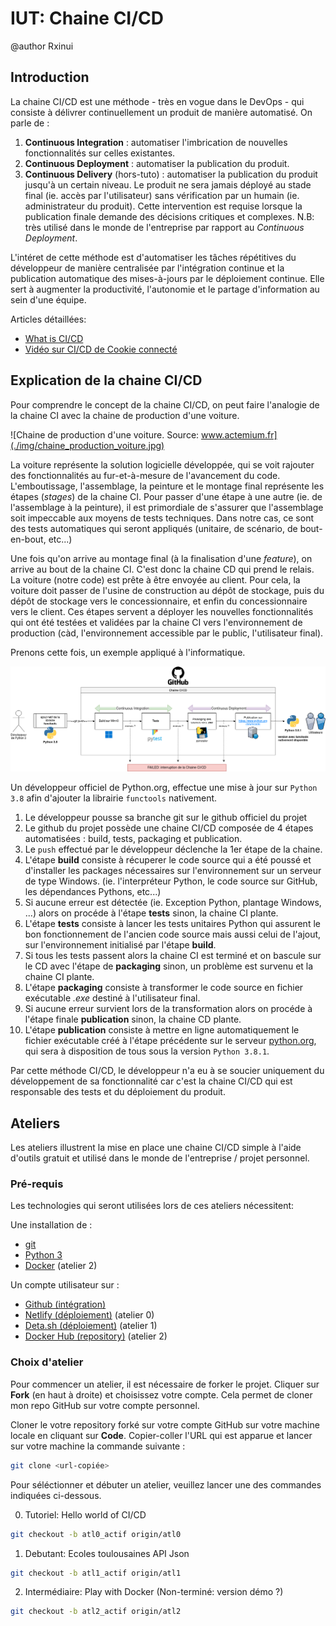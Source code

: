 # IUT: Chaine CI/CD

@author Rxinui

## Introduction

La chaine CI/CD est une méthode - très en vogue dans le DevOps - qui consiste à délivrer continuellement un produit de manière automatisé.
On parle de :
1. **Continuous Integration** : automatiser l'imbrication de nouvelles fonctionnalités sur celles existantes.
2. **Continuous Deployment** : automatiser la publication du produit.
3. **Continuous Delivery** (hors-tuto) : automatiser la publication du produit jusqu'à un certain niveau. Le produit ne sera jamais déployé au stade final (ie. accès par l'utilisateur) sans vérification par un humain (ie. administrateur du produit). Cette intervention est requise lorsque la publication finale demande des décisions critiques et complexes. N.B: très utilisé dans le monde de l'entreprise par rapport au *Continuous Deployment*.

L'intéret de cette méthode est d'automatiser les tâches répétitives du développeur de manière centralisée par l'intégration continue et la publication automatique des mises-à-jours par le déploiement continue. Elle sert à augmenter la productivité, l'autonomie et le partage d'information au sein d'une équipe.

Articles détaillées:
- [What is CI/CD](https://www.redhat.com/en/topics/devops/what-is-ci-cd)
- [Vidéo sur CI/CD de Cookie connecté](https://www.youtube.com/watch?v=ws1qGuFMYlc)

## Explication de la chaine CI/CD

Pour comprendre le concept de la chaine CI/CD, on peut faire l'analogie de la chaine CI avec la chaine de production d'une voiture.

![Chaine de production d'une voiture. Source: www.actemium.fr](./img/chaine_production_voiture.jpg)

La voiture représente la solution logicielle développée, qui se voit rajouter des fonctionnalités au fur-et-à-mesure de l'avancement du code.
L'emboutissage, l'assemblage, la peinture et le montage final représente les étapes (*stages*) de la chaine CI.
Pour passer d'une étape à une autre (ie. de l'assemblage à la peinture), il est primordiale de s'assurer que l'assemblage soit impeccable aux moyens de tests techniques. Dans notre cas, ce sont des tests automatiques qui seront appliqués (unitaire, de scénario, de bout-en-bout, etc...)

Une fois qu'on arrive au montage final (à la finalisation d'une *feature*), on arrive au bout de la chaine CI. C'est donc la chaine CD qui prend le relais. 
La voiture (notre code) est prête à être envoyée au client. Pour cela, la voiture doit passer de l'usine de construction au dépôt de stockage, puis du dépôt de stockage vers le concessionnaire, et enfin du concessionnaire vers le client. Ces étapes servent a déployer les nouvelles fonctionnalités qui ont été testées et validées par la chaine CI vers l'environnement de production (càd, l'environnement accessible par le public, l'utilisateur final).

Prenons cette fois, un exemple appliqué à l'informatique.

![Chaine CI/CD sur Python](./img/atl0_python-cicd.png)

Un développeur officiel de Python.org, effectue une mise à jour sur `Python 3.8` afin d'ajouter la librairie `functools` nativement.

1. Le développeur pousse sa branche git sur le github officiel du projet
2. Le github du projet possède une chaine CI/CD composée de 4 étapes automatisées : build, tests, packaging et publication.
3. Le `push` effectué par le développeur déclenche la 1er étape de la chaine.
4. L'étape **build** consiste à récuperer le code source qui a été poussé et d'installer les packages nécessaires sur l'environnement sur un serveur de type Windows. (ie. l'interpréteur Python, le code source sur GitHub, les dépendances Pythons, etc...)
5. Si aucune erreur est détectée (ie. Exception Python, plantage Windows, ...) alors on procéde à l'étape **tests** sinon, la chaine CI plante.
6. L'étape **tests** consiste à lancer les tests unitaires Python qui assurent le bon fonctionnement de l'ancien code source mais aussi celui de l'ajout, sur l'environnement initialisé par l'étape **build**.
7. Si tous les tests passent alors la chaine CI est terminé et on bascule sur le CD avec l'étape de **packaging** sinon, un problème est survenu et la chaine CI plante.
8. L'étape **packaging** consiste à transformer le code source en fichier exécutable *.exe* destiné à l'utilisateur final.
9. Si aucune erreur survient lors de la transformation alors on procéde à l'étape finale **publication** sinon, la chaine CD plante.
10. L'étape **publication** consiste à mettre en ligne automatiquement le fichier exécutable créé à l'étape précédente sur le serveur [python.org](https://www.python.org/downloads/), qui sera à disposition de tous sous la version `Python 3.8.1`.

Par cette méthode CI/CD, le développeur n'a eu à se soucier uniquement du développement de sa fonctionnalité car c'est la chaine CI/CD qui est responsable des tests et du déploiement du produit.

## Ateliers

Les ateliers illustrent la mise en place une chaine CI/CD simple à l'aide d'outils gratuit et utilisé dans le monde de l'entreprise / projet personnel.

### Pré-requis

Les technologies qui seront utilisées lors de ces ateliers nécessitent:

Une installation de :
- [git](https://git-scm.com/downloads)
- [Python 3](https://www.python.org/downloads/)
- [Docker](https://docs.docker.com/engine/install/#supported-platforms) (atelier 2)

Un compte utilisateur sur :
- [Github (intégration)](https://github.com/login)
- [Netlify (déploiement)](https://app.netlify.com/) (atelier 0)
- [Deta.sh (déploiement)](https://web.deta.sh/) (atelier 1)
- [Docker Hub (repository)](https://hub.docker.com/) (atelier 2)

### Choix d'atelier

Pour commencer un atelier, il est nécessaire de forker le projet. Cliquer sur **Fork** (en haut à droite) et choisissez votre compte. Cela permet de cloner mon repo GitHub sur votre compte personnel.

Cloner le votre repository forké sur votre compte GitHub sur votre machine locale en cliquant sur **Code**. Copier-coller l'URL qui est apparue et lancer sur votre machine la commande suivante : 

```bash
git clone <url-copiée>
```

Pour séléctionner et débuter un atelier, veuillez lancer une des commandes indiquées ci-dessous.

0. Tutoriel: Hello world of CI/CD

```bash
git checkout -b atl0_actif origin/atl0
```

1. Debutant: Ecoles toulousaines API Json

```bash
git checkout -b atl1_actif origin/atl1
```

2. Intermédiaire: Play with Docker (Non-terminé: version démo ?)

```bash
git checkout -b atl2_actif origin/atl2
```